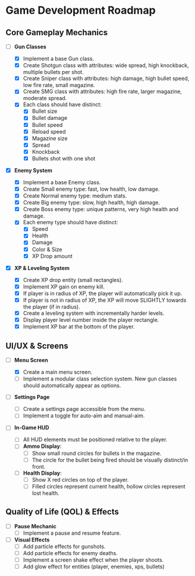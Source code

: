 # Game Development Roadmap

## Core Gameplay Mechanics

- [ ] **Gun Classes**

  - [x] Implement a base Gun class.
  - [x] Create Shotgun class with attributes: wide spread, high knockback, multiple bullets per shot.
  - [x] Create Sniper class with attributes: high damage, high bullet speed, low fire rate, small magazine.
  - [x] Create SMG class with attributes: high fire rate, larger magazine, moderate spread.
  - [x] Each class should have distinct:
    - [x] Bullet size
    - [x] Bullet damage
    - [x] Bullet speed
    - [x] Reload speed
    - [x] Magazine size
    - [x] Spread
    - [x] Knockback
    - [x] Bullets shot with one shot

- [x] **Enemy System**

  - [x] Implement a base Enemy class.
  - [x] Create Small enemy type: fast, low health, low damage.
  - [x] Create Normal enemy type: medium stats.
  - [x] Create Big enemy type: slow, high health, high damage.
  - [x] Create Boss enemy type: unique patterns, very high health and damage.
  - [x] Each enemy type should have distinct:
    - [x] Speed
    - [x] Health
    - [x] Damage
    - [x] Color & Size
    - [x] XP Drop amount

- [x] **XP & Leveling System**
  - [x] Create XP drop entity (small rectangles).
  - [x] Implement XP gain on enemy kill.
  - [x] If player is in radius of XP, the player will automatically pick it up.
  - [x] If player is not in radius of XP, the XP will move SLIGHTLY towards the player (if in radius).
  - [x] Create a leveling system with incrementally harder levels.
  - [x] Display player level number inside the player rectangle.
  - [x] Implement XP bar at the bottom of the player.

## UI/UX & Screens

- [ ] **Menu Screen**

  - [x] Create a main menu screen.
  - [ ] Implement a modular class selection system. New gun classes should automatically appear as options.

- [ ] **Settings Page**

  - [ ] Create a settings page accessible from the menu.
  - [ ] Implement a toggle for auto-aim and manual-aim.

- [ ] **In-Game HUD**
  - [ ] All HUD elements must be positioned relative to the player.
  - [ ] **Ammo Display**:
    - [ ] Show small round circles for bullets in the magazine.
    - [ ] The circle for the bullet being fired should be visually distinct/in front.
  - [ ] **Health Display**:
    - [ ] Show X red circles on top of the player.
    - [ ] Filled circles represent current health, hollow circles represent lost health.

## Quality of Life (QOL) & Effects

- [ ] **Pause Mechanic**
  - [ ] Implement a pause and resume feature.
- [ ] **Visual Effects**
  - [ ] Add particle effects for gunshots.
  - [ ] Add particle effects for enemy deaths.
  - [ ] Implement a screen shake effect when the player shoots.
  - [ ] Add glow effect for entities (player, enemies, xps, bullets)
